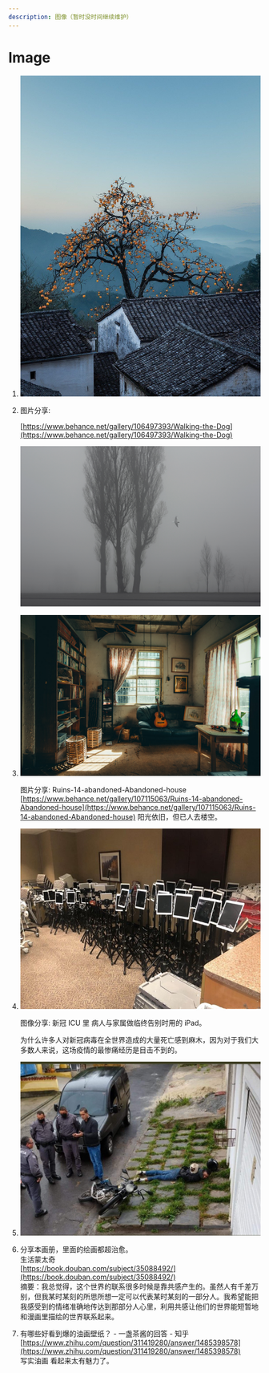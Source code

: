 ```yaml
---
description: 图像（暂时没时间继续维护）
---
```


# Image

1. ![图像](<../.gitbook/assets/EnglzPaVkAAkV6b (1).jpeg>)
2.  图片分享:

    [https://www.behance.net/gallery/106497393/Walking-the-Dog](https://www.behance.net/gallery/106497393/Walking-the-Dog)

    ![244b68106497393.5f912a2757629](<../.gitbook/assets/244b68106497393.5f912a2757629 (1).jpg>)
3.  ![img](<../.gitbook/assets/456ad1107115063.5f9feec7272ce (1).jpg>)

    图片分享: Ruins-14-abandoned-Abandoned-house [https://www.behance.net/gallery/107115063/Ruins-14-abandoned-Abandoned-house](https://www.behance.net/gallery/107115063/Ruins-14-abandoned-Abandoned-house) 阳光依旧，但已人去楼空。
4.  ![image-20201204153710651](<../.gitbook/assets/image-20201204153710651-1607137484407 (1) (1).png>)

    图像分享: 新冠 ICU 里 病人与家属做临终告别时用的 iPad。

    为什么许多人对新冠病毒在全世界造成的大量死亡感到麻木，因为对于我们大多数人来说，这场疫情的最惨痛经历是目击不到的。
5. ![image-20201206153751981](../.gitbook/assets/image-20201206153751981.png)
6. 分享本画册，里面的绘画都超治愈。 \
   生活蒙太奇 \
   [https://book.douban.com/subject/35088492/](https://book.douban.com/subject/35088492/) \
   摘要：我总觉得，这个世界的联系很多时候是靠共感产生的。虽然人有千差万别，但我某时某刻的所思所想一定可以代表某时某刻的一部分人。我希望能把我感受到的情绪准确地传达到那部分人心里，利用共感让他们的世界能短暂地和漫画里描绘的世界联系起来。
7. 有哪些好看到爆的油画壁纸？ - 一盏茶酱的回答 - 知乎 \
   [https://www.zhihu.com/question/311419280/answer/1485398578](https://www.zhihu.com/question/311419280/answer/1485398578) \
   写实油画 看起来太有魅力了。
